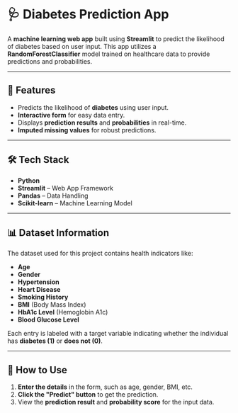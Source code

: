 # 🩺 Diabetes Prediction App

A **machine learning web app** built using **Streamlit** to predict the likelihood of diabetes based on user input. This app utilizes a **RandomForestClassifier** model trained on healthcare data to provide predictions and probabilities.

---

## 🚀 Features
- Predicts the likelihood of **diabetes** using user input.
- **Interactive form** for easy data entry.
- Displays **prediction results** and **probabilities** in real-time.
- **Imputed missing values** for robust predictions.

---

## 🛠️ Tech Stack
- **Python**
- **Streamlit** – Web App Framework
- **Pandas** – Data Handling
- **Scikit-learn** – Machine Learning Model

---

## 📊 Dataset Information
The dataset used for this project contains health indicators like:

- **Age**
- **Gender**
- **Hypertension**
- **Heart Disease**
- **Smoking History**
- **BMI** (Body Mass Index)
- **HbA1c Level** (Hemoglobin A1c)
- **Blood Glucose Level**

Each entry is labeled with a target variable indicating whether the individual has **diabetes (1)** or **does not (0)**.

---

## 🎨 How to Use
1. **Enter the details** in the form, such as age, gender, BMI, etc.
2. **Click the "Predict" button** to get the prediction.
3. View the **prediction result** and **probability score** for the input data.
